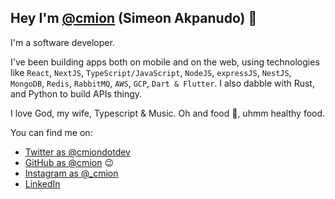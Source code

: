 

## Hey I'm [@cmion](https://github.com/cmion) (Simeon Akpanudo) 👋


I'm a software developer.

I've been building apps both on mobile and on the web, using technologies like `React`, `NextJS`, `TypeScript/JavaScript`, `NodeJS`, `expressJS`, `NestJS`, `MongoDB`, `Redis`, `RabbitMQ`, `AWS`, `GCP`, `Dart & Flutter`. I also dabble with Rust, and Python to build APIs thingy.

I love God, my wife, Typescript & Music. Oh and food 🥗, uhmm healthy food.



You can find me on:

- [Twitter as @cmiondotdev](https://twitter.com/cmiondotdev)
- [GitHub as @cmion](https://github.com/cmion) 😉
- [Instagram as @_cmion](https://www.instagram.com/_cmion/) 
- [LinkedIn](https://linkedin.com/in/simeon-akpanudo)

<!-- **Cmion/cmion** is a ✨ _special_ ✨ repository because its `README.md` (this file) appears on your GitHub profile. -->

<!-- Here are some ideas to get you started: -->

<!-- - 🔭 I’m currently working on ...
- 🌱 I’m currently learning ...
- 👯 I’m looking to collaborate on ...
- 🤔 I’m looking for help with ...
- 💬 Ask me about ...
- 📫 How to reach me: ...
- ⚡ Fun fact: ... -->

<!-- <img align="center" src="https://github-readme-stats.vercel.app/api/top-langs/?username=cmion&theme=radical" /> -->
<!-- [![Cmions's github stats](https://github-readme-stats.vercel.app/api?username=cmion)](https://github.com/cmion/github-readme-stats) -->
<!-- ![Cmions's github collaborations](https://github-readme-stats.vercel.app/api?username=cmion&count_private=true) -->

